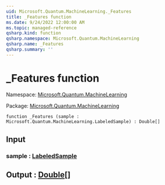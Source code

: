 ```yaml
---
uid: Microsoft.Quantum.MachineLearning._Features
title: _Features function
ms.date: 9/24/2022 12:00:00 AM
ms.topic: managed-reference
qsharp.kind: function
qsharp.namespace: Microsoft.Quantum.MachineLearning
qsharp.name: _Features
qsharp.summary: ''
---
```


# _Features function

Namespace: [Microsoft.Quantum.MachineLearning](xref:Microsoft.Quantum.MachineLearning)

Package: [Microsoft.Quantum.MachineLearning](https://nuget.org/packages/Microsoft.Quantum.MachineLearning)




```qsharp
function _Features (sample : Microsoft.Quantum.MachineLearning.LabeledSample) : Double[]
```


## Input

### sample : [LabeledSample](xref:Microsoft.Quantum.MachineLearning.LabeledSample)





## Output : [Double](xref:microsoft.quantum.qsharp.valueliterals#double-literals)[]


